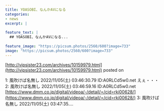 ```yaml
---
title: YOASOBI、なんかAVになる
categories:
- news
excerpt: |
  
feature_text: |
  ## YOASOBI、なんかAVになる...
  
feature_image: "https://picsum.photos/2560/600?image=733"
image: "https://picsum.photos/2560/600?image=733"
---
```


[http://vipsister23.com/archives/10159979.html](http://vipsister23.com/archives/10159979.html)
posted on 

<!--more-->

1: 風吹けば名無し 2022/11/05(土) 03:46:30.79 ID:A0RLCd5w0.net えぇ・・・ 2: 風吹けば名無し 2022/11/05(土) 03:46:59.16 ID:A0RLCd5w0.net [https://www.dmm.co.jp/digital/videoa/-/detail/=/cid=rki00628/](https://www.dmm.co.jp/digital/videoa/-/detail/=/cid=rki00628/) 3: 風吹けば名無し 2022/11/05(土) 03:47:35....
